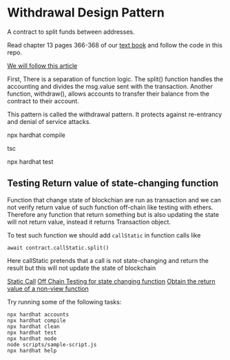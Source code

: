 # Withdrawal Design Pattern

A contract to split funds between addresses. 

Read chapter 13 pages 366-368 of our [text book](https://www.oreilly.com/library/view/mastering-blockchain-programming/9781839218262/) and follow the code in this repo. 

[We will follow this article](https://www.linkedin.com/pulse/ethereum-solidity-smart-contract-design-patterns-wael-yousfi/)

First, There is a separation of function logic. The split() function handles the accounting and divides the msg.value sent with the transaction. Another function, withdraw(), allows accounts to transfer their balance from the contract to their account.

This pattern is called the withdrawal pattern. It protects against re-entrancy and denial of service attacks.


npx hardhat compile

tsc

npx hardhat test


## Testing Return value of  state-changing function 
Function that change state of blockchian are run as transaction and we can not verify return value of such function off-chain like testing with ethers. Therefore any function that return something but is also updating the state will not return value, instead it returns Transaction object.

To test such function we should add `callStatic` in function calls like 
```JS
await contract.callStatic.split()
```
Here callStatic pretends that a call is not state-changing and return the result but this will not update the state of blockchain

[Static Call](https://medium.com/coinmonks/buidler-waffle-ethers-4f35ce12c0aa)
[Off Chain Testing for state changing function](https://ethereum.stackexchange.com/questions/109858/how-to-get-hardhat-to-log-a-returned-variable-rather-than-the-entire-transaction)
[Obtain the return value of a non-view function](https://ethereum.stackexchange.com/questions/88119/i-see-no-way-to-obtain-the-return-value-of-a-non-view-function-ethers-js)


Try running some of the following tasks:

```shell
npx hardhat accounts
npx hardhat compile
npx hardhat clean
npx hardhat test
npx hardhat node
node scripts/sample-script.js
npx hardhat help
```

